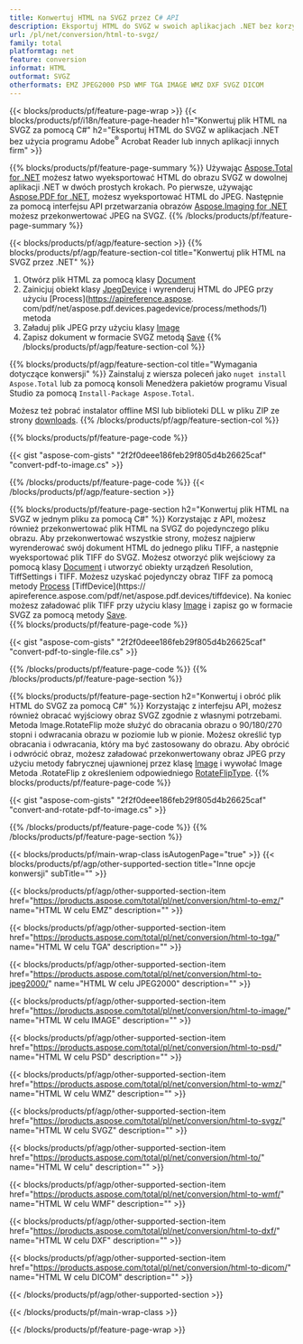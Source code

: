 ```yaml
---
title: Konwertuj HTML na SVGZ przez C# API
description: Eksportuj HTML do SVGZ w swoich aplikacjach .NET bez korzystania z aplikacji innych firm
url: /pl/net/conversion/html-to-svgz/
family: total
platformtag: net
feature: conversion
informat: HTML
outformat: SVGZ
otherformats: EMZ JPEG2000 PSD WMF TGA IMAGE WMZ DXF SVGZ DICOM
---
```

{{< blocks/products/pf/feature-page-wrap >}}
{{< blocks/products/pf/i18n/feature-page-header h1="Konwertuj plik HTML na SVGZ za pomocą C#" h2="Eksportuj HTML do SVGZ w aplikacjach .NET bez użycia programu Adobe<sup>&reg;</sup> Acrobat Reader lub innych aplikacji innych firm" >}}

{{% blocks/products/pf/feature-page-summary %}}
Używając [Aspose.Total for .NET](https://products.aspose.com/total/net/) możesz łatwo wyeksportować HTML do obrazu SVGZ w dowolnej aplikacji .NET w dwóch prostych krokach. Po pierwsze, używając [Aspose.PDF for .NET](https://products.aspose.com/pdf/net/), możesz wyeksportować HTML do JPEG. Następnie za pomocą interfejsu API przetwarzania obrazów [Aspose.Imaging for .NET](https://products.aspose.com/imaging/net/) możesz przekonwertować JPEG na SVGZ.
{{% /blocks/products/pf/feature-page-summary  %}}

{{< blocks/products/pf/agp/feature-section >}}
{{% blocks/products/pf/agp/feature-section-col title="Konwertuj plik HTML na SVGZ przez .NET" %}}
1. Otwórz plik HTML za pomocą klasy [Document](https://apireference.aspose.com/pdf/net/aspose.pdf/document)
2. Zainicjuj obiekt klasy [JpegDevice](https://apireference.aspose.com/pdf/net/aspose.pdf.devices/jpegdevice) i wyrenderuj HTML do JPEG przy użyciu [Process](https://apireference.aspose. com/pdf/net/aspose.pdf.devices.pagedevice/process/methods/1) metoda
3. Załaduj plik JPEG przy użyciu klasy [Image](https://apireference.aspose.com/imaging/net/aspose.imaging/image)
4. Zapisz dokument w formacie SVGZ metodą [Save](https://apireference.aspose.com/imaging/net/aspose.imaging.image/save/methods/4)
{{% /blocks/products/pf/agp/feature-section-col %}}

{{% blocks/products/pf/agp/feature-section-col title="Wymagania dotyczące konwersji" %}}
Zainstaluj z wiersza poleceń jako ```nuget install Aspose.Total``` lub za pomocą konsoli Menedżera pakietów programu Visual Studio za pomocą ```Install-Package Aspose.Total```.

Możesz też pobrać instalator offline MSI lub biblioteki DLL w pliku ZIP ze strony [downloads](https://downloads.aspose.com/total/net).
{{% /blocks/products/pf/agp/feature-section-col %}}

{{% blocks/products/pf/feature-page-code %}}

{{< gist "aspose-com-gists" "2f2f0deee186feb29f805d4b26625caf" "convert-pdf-to-image.cs" >}}

{{% /blocks/products/pf/feature-page-code %}}
{{< /blocks/products/pf/agp/feature-section >}}

{{% blocks/products/pf/feature-page-section  h2="Konwertuj plik HTML na SVGZ w jednym pliku za pomocą C#" %}}
Korzystając z API, możesz również przekonwertować plik HTML na SVGZ do pojedynczego pliku obrazu. Aby przekonwertować wszystkie strony, możesz najpierw wyrenderować swój dokument HTML do jednego pliku TIFF, a następnie wyeksportować plik TIFF do SVGZ. Możesz otworzyć plik wejściowy za pomocą klasy [Document](https://apireference.aspose.com/pdf/net/aspose.pdf/document) i utworzyć obiekty urządzeń Resolution, TiffSettings i TIFF. Możesz uzyskać pojedynczy obraz TIFF za pomocą metody [Process](https://apireference.aspose.com/pdf/net/aspose.pdf.devices.documentdevice/process/methods/3) [TiffDevice](https:// apireference.aspose.com/pdf/net/aspose.pdf.devices/tiffdevice). Na koniec możesz załadować plik TIFF przy użyciu klasy [Image](https://apireference.aspose.com/imaging/net/aspose.imaging/image)
i zapisz go w formacie SVGZ za pomocą metody [Save](https://apireference.aspose.com/imaging/net/aspose.imaging.image/save/methods/4).  
{{% blocks/products/pf/feature-page-code %}}

{{< gist "aspose-com-gists" "2f2f0deee186feb29f805d4b26625caf" "convert-pdf-to-single-file.cs" >}}
{{% /blocks/products/pf/feature-page-code  %}}
{{% /blocks/products/pf/feature-page-section %}}

{{% blocks/products/pf/feature-page-section  h2="Konwertuj i obróć plik HTML do SVGZ za pomocą C#" %}}
Korzystając z interfejsu API, możesz również obracać wyjściowy obraz SVGZ zgodnie z własnymi potrzebami. Metoda Image.RotateFlip może służyć do obracania obrazu o 90/180/270 stopni i odwracania obrazu w poziomie lub w pionie. Możesz określić typ obracania i odwracania, który ma być zastosowany do obrazu. Aby obrócić i odwrócić obraz, możesz załadować przekonwertowany obraz JPEG przy użyciu metody fabrycznej ujawnionej przez klasę [Image](https://apireference.aspose.com/imaging/net/aspose.imaging/image) i wywołać Image Metoda .RotateFlip z określeniem odpowiedniego [RotateFlipType](https://apireference.aspose.com/imaging/net/aspose.imaging/rotatefliptype). 
{{% blocks/products/pf/feature-page-code %}}

{{< gist "aspose-com-gists" "2f2f0deee186feb29f805d4b26625caf" "convert-and-rotate-pdf-to-image.cs" >}}
{{% /blocks/products/pf/feature-page-code  %}}
{{% /blocks/products/pf/feature-page-section %}}

{{< blocks/products/pf/main-wrap-class isAutogenPage="true" >}}
{{< blocks/products/pf/agp/other-supported-section title="Inne opcje konwersji" subTitle="" >}}

{{< blocks/products/pf/agp/other-supported-section-item href="https://products.aspose.com/total/pl/net/conversion/html-to-emz/" name="HTML W celu EMZ" description="" >}}

{{< blocks/products/pf/agp/other-supported-section-item href="https://products.aspose.com/total/pl/net/conversion/html-to-tga/" name="HTML W celu TGA" description="" >}}

{{< blocks/products/pf/agp/other-supported-section-item href="https://products.aspose.com/total/pl/net/conversion/html-to-jpeg2000/" name="HTML W celu JPEG2000" description="" >}}

{{< blocks/products/pf/agp/other-supported-section-item href="https://products.aspose.com/total/pl/net/conversion/html-to-image/" name="HTML W celu IMAGE" description="" >}}

{{< blocks/products/pf/agp/other-supported-section-item href="https://products.aspose.com/total/pl/net/conversion/html-to-psd/" name="HTML W celu PSD" description="" >}}

{{< blocks/products/pf/agp/other-supported-section-item href="https://products.aspose.com/total/pl/net/conversion/html-to-wmz/" name="HTML W celu WMZ" description="" >}}

{{< blocks/products/pf/agp/other-supported-section-item href="https://products.aspose.com/total/pl/net/conversion/html-to-svgz/" name="HTML W celu SVGZ" description="" >}}

{{< blocks/products/pf/agp/other-supported-section-item href="https://products.aspose.com/total/pl/net/conversion/html-to/" name="HTML W celu" description="" >}}

{{< blocks/products/pf/agp/other-supported-section-item href="https://products.aspose.com/total/pl/net/conversion/html-to-wmf/" name="HTML W celu WMF" description="" >}}

{{< blocks/products/pf/agp/other-supported-section-item href="https://products.aspose.com/total/pl/net/conversion/html-to-dxf/" name="HTML W celu DXF" description="" >}}

{{< blocks/products/pf/agp/other-supported-section-item href="https://products.aspose.com/total/pl/net/conversion/html-to-dicom/" name="HTML W celu DICOM" description="" >}}



{{< /blocks/products/pf/agp/other-supported-section >}}

{{< /blocks/products/pf/main-wrap-class >}}

{{< /blocks/products/pf/feature-page-wrap >}}